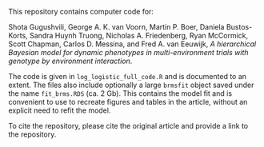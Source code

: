 This repository contains computer code for: 

Shota Gugushvili, George A. K. van Voorn, Martin P. Boer, Daniela Bustos-Korts, Sandra Huynh Truong, Nicholas A. Friedenberg, Ryan McCormick, Scott Chapman, Carlos D. Messina,
and Fred A. van Eeuwijk, *A hierarchical Bayesian model for dynamic phenotypes in multi-environment trials with genotype by environment interaction*.

The code is given in `log_logistic_full_code.R` and is documented to an extent. The files also include optionally a large `brmsfit` object saved under the name `fit_brms.RDS` (ca. 2 Gb). This contains the model fit and is convenient to use to recreate figures and tables in the article, without an explicit need to refit the model.

To cite the repository, please cite the original article and provide a link to the repository.
